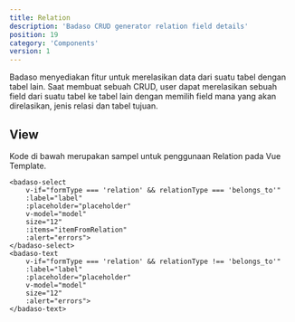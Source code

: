 ```yaml
---
title: Relation
description: 'Badaso CRUD generator relation field details'
position: 19
category: 'Components'
version: 1
---
```


Badaso menyediakan fitur untuk merelasikan data dari suatu tabel dengan tabel lain. Saat membuat sebuah CRUD, user dapat merelasikan sebuah field dari suatu tabel ke tabel lain dengan memilih field mana yang akan direlasikan, jenis relasi dan tabel tujuan.

## View

Kode di bawah merupakan sampel untuk penggunaan Relation pada Vue Template.

```vue
<badaso-select
    v-if="formType === 'relation' && relationType === 'belongs_to'"
    :label="label"
    :placeholder="placeholder"
    v-model="model"
    size="12"
    :items="itemFromRelation"
    :alert="errors">
</badaso-select>
<badaso-text
    v-if="formType === 'relation' && relationType !== 'belongs_to'"
    :label="label"
    :placeholder="placeholder"
    v-model="model"
    size="12"
    :alert="errors">
</badaso-text>
```
